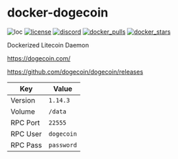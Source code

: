 # docker-dogecoin
![loc](https://sloc.xyz/github/nektro/docker-dogecoin)
[![license](https://img.shields.io/github/license/nektro/docker-dogecoin.svg)](https://github.com/nektro/docker-dogecoin/blob/master/LICENSE)
[![discord](https://img.shields.io/discord/551971034593755159.svg?logo=discord)](https://discord.gg/P6Y4zQC)
[![docker_pulls](https://img.shields.io/docker/pulls/nektro/docker-dogecoin)](https://hub.docker.com/r/nektro/docker-dogecoin)
[![docker_stars](https://img.shields.io/docker/stars/nektro/docker-dogecoin)](https://hub.docker.com/r/nektro/docker-dogecoin)

Dockerized Litecoin Daemon

https://dogecoin.com/

https://github.com/dogecoin/dogecoin/releases

| Key | Value |
|-----|-------|
| Version | `1.14.3` |
| Volume | `/data` |
| RPC Port | `22555` |
| RPC User | `dogecoin` |
| RPC Pass | `password` |
